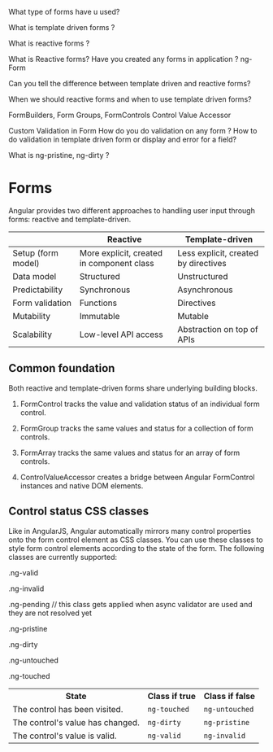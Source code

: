 What type of forms have u used?

What is template driven forms ?

What is reactive forms ?

What is Reactive forms? Have you created any forms in application ? ng-Form

Can you tell the difference between template driven and reactive forms?

When we should reactive forms and when to use template driven forms?

FormBuilders, Form Groups, FormControls
Control Value Accessor

Custom Validation in Form
How do you do validation on any form ?
How to do validation in template driven form or display and error for a field?

What is ng-pristine, ng-dirty ?

# Forms

Angular provides two different approaches to handling user input through forms: reactive and template-driven.

<table>
    <thead>
        <tr>
            <th></th>
            <th>Reactive</th>
            <th>Template-driven</th>
        </tr>
    </thead>
    <tbody>
        <tr>
            <td>Setup (form model)</td>
            <td>More explicit, created in component class</td>
            <td>Less explicit, created by directives</td>
        </tr>
        <tr>
            <td>Data model</td>
            <td>Structured</td>
            <td>Unstructured</td>
        </tr>
        <tr>
            <td>Predictability</td>
            <td>Synchronous</td>
            <td>Asynchronous</td>
        </tr>
        <tr>
            <td>Form validation</td>
            <td>Functions</td>
            <td>Directives</td>
        </tr>
        <tr>
            <td>Mutability</td>
            <td>Immutable</td>
            <td>Mutable</td>
        </tr>
        <tr>
            <td>Scalability</td>
            <td>Low-level API access</td>
            <td>Abstraction on top of APIs</td>
        </tr>
    </tbody>
</table>

## Common foundation

Both reactive and template-driven forms share underlying building blocks.

1. FormControl tracks the value and validation status of an individual form control.

2. FormGroup tracks the same values and status for a collection of form controls.

3. FormArray tracks the same values and status for an array of form controls.

4. ControlValueAccessor creates a bridge between Angular FormControl instances and native DOM elements.

## Control status CSS classes

Like in AngularJS, Angular automatically mirrors many control properties onto the form control element as CSS classes. You can use these classes to style form control elements according to the state of the form. The following classes are currently supported:

.ng-valid

.ng-invalid

.ng-pending // this class gets applied when async validator are used and they are not resolved yet

.ng-pristine

.ng-dirty

.ng-untouched

.ng-touched


<table>
    <tbody>
        <tr>
            <th>
                State
            </th>
            <th>
                Class if true
            </th>
            <th>
                Class if false
            </th>
        </tr>
        <tr>
            <td>
                The control has been visited.
            </td>
            <td>
                <code>ng-touched</code>
            </td>
            <td>
                <code>ng-untouched</code>
            </td>
        </tr>
        <tr>
            <td>
                The control's value has changed.
            </td>
            <td>
                <code>ng-dirty</code>
            </td>
            <td>
                <code>ng-pristine</code>
            </td>
        </tr>
        <tr>
            <td>
                The control's value is valid.
            </td>
            <td>
                <code>ng-valid</code>
            </td>
            <td>
                <code>ng-invalid</code>
            </td>
        </tr>
    </tbody>
</table>
